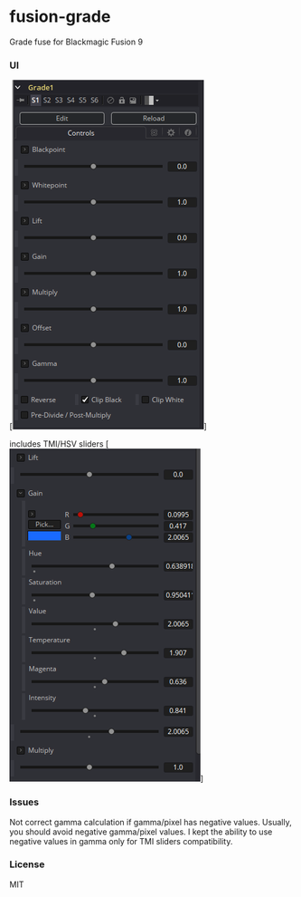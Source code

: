 # fusion-grade
Grade fuse for Blackmagic Fusion 9

### UI
[![scr1](Screenshots/1.PNG)]

includes TMI/HSV sliders
[![scr1](Screenshots/2.PNG)]

### Issues
Not correct gamma calculation if gamma/pixel has negative values.
Usually, you should avoid negative gamma/pixel values. 
I kept the ability to use negative values in gamma
only for TMI sliders compatibility.

### License
MIT
